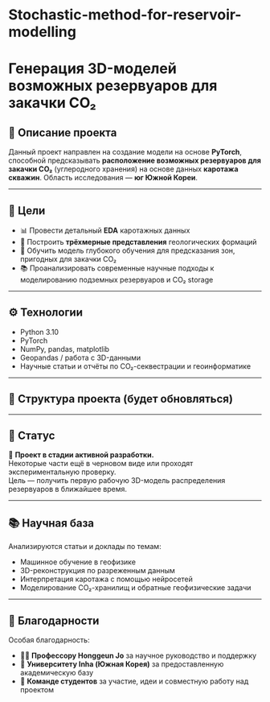 # Stochastic-method-for-reservoir-modelling
# Генерация 3D-моделей возможных резервуаров для закачки CO₂

## 📌 Описание проекта

Данный проект направлен на создание модели на основе **PyTorch**, способной предсказывать **расположение возможных резервуаров для закачки CO₂** (углеродного хранения) на основе данных **каротажа скважин**. Область исследования — **юг Южной Кореи**.

---

## 🧪 Цели

- 📊 Провести детальный **EDA** каротажных данных
- 🧱 Построить **трёхмерные представления** геологических формаций
- 🧠 Обучить модель глубокого обучения для предсказания зон, пригодных для закачки CO₂
- 📚 Проанализировать современные научные подходы к моделированию подземных резервуаров и CO₂ storage

---

## ⚙️ Технологии

- Python 3.10  
- PyTorch  
- NumPy, pandas, matplotlib  
- Geopandas / работа с 3D-данными  
- Научные статьи и отчёты по CO₂-секвестрации и геоинформатике

---

## 📂 Структура проекта (будет обновляться)


---

## 🚧 Статус

🔧 **Проект в стадии активной разработки.**  
Некоторые части ещё в черновом виде или проходят экспериментальную проверку.  
Цель — получить первую рабочую 3D-модель распределения резервуаров в ближайшее время.

---

## 📚 Научная база

Анализируются статьи и доклады по темам:

- Машинное обучение в геофизике  
- 3D-реконструкция по разреженным данным  
- Интерпретация каротажа с помощью нейросетей  
- Моделирование CO₂-хранилищ и обратные геофизические задачи

---

## 🙏 Благодарности

Особая благодарность:

- 🧑‍🏫 **Профессору Honggeun Jo** за научное руководство и поддержку  
- 🏫 **Университету Inha (Южная Корея)** за предоставленную академическую базу  
- 👥 **Команде студентов** за участие, идеи и совместную работу над проектом  
